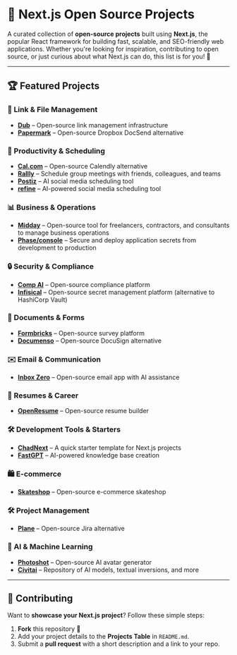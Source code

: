 # 🌟 Next.js Open Source Projects  

A curated collection of **open-source projects** built using **Next.js**, the popular React framework for building fast, scalable, and SEO-friendly web applications. Whether you're looking for inspiration, contributing to open source, or just curious about what Next.js can do, this list is for you! 🚀  

---

## 🏆 Featured Projects  

### 🔗 Link & File Management  
- [**Dub**](https://github.com/dub-inc/dub) – Open-source link management infrastructure  
- [**Papermark**](https://github.com/papermark/papermark) – Open-source Dropbox DocSend alternative  

### 📅 Productivity & Scheduling  
- [**Cal.com**](https://github.com/calcom/cal.com) – Open-source Calendly alternative  
- [**Rallly**](https://github.com/lukevella/rallly) – Schedule group meetings with friends, colleagues, and teams  
- [**Postiz**](https://github.com/gitroomhq/postiz-app) – AI social media scheduling tool  
- [**refine**](https://github.com/refinedev/refine) – AI-powered social media scheduling tool  

### 📊 Business & Operations  
- [**Midday**](https://github.com/midday-ai/midday) – Open-source tool for freelancers, contractors, and consultants to manage business operations  
- [**Phase/console**](https://github.com/phasehq/console) – Secure and deploy application secrets from development to production  

### 🔒 Security & Compliance  
- [**Comp AI**](https://github.com/trycompai/comp) – Open-source compliance platform  
- [**Infisical**](https://github.com/Infisical/infisical) – Open-source secret management platform (alternative to HashiCorp Vault)  

### 📄 Documents & Forms  
- [**Formbricks**](https://github.com/formbricks/formbricks) – Open-source survey platform  
- [**Documenso**](https://github.com/documenso/documenso) – Open-source DocuSign alternative  

### ✉️ Email & Communication  
- [**Inbox Zero**](https://github.com/inboxzeroapp/inboxzero) – Open-source email app with AI assistance  

### 📜 Resumes & Career  
- [**OpenResume**](https://github.com/openresumebuilder/openresume) – Open-source resume builder  

### 🛠️ Development Tools & Starters  
- [**ChadNext**](https://github.com/moinulmoin/chadnext) – A quick starter template for Next.js projects  
- [**FastGPT**](https://github.com/labring/FastGPT) – AI-powered knowledge base creation  

### 🛍️ E-commerce  
- [**Skateshop**](https://github.com/sadmann7/skateshop) – Open-source e-commerce skateshop  

### 🛠️ Project Management  
- [**Plane**](https://github.com/makeplane/plane) – Open-source Jira alternative  

### 🤖 AI & Machine Learning  
- [**Photoshot**](https://github.com/photoshot-ai/photoshot) – Open-source AI avatar generator  
- [**Civitai**](https://github.com/civitai/civitai) – Repository of AI models, textual inversions, and more  

---

## 🤝 Contributing  

Want to **showcase your Next.js project**? Follow these simple steps:  

1. **Fork** this repository 📌  
2. Add your project details to the **Projects Table** in `README.md`.  
3. Submit a **pull request** with a short description and a link to your repo.  
